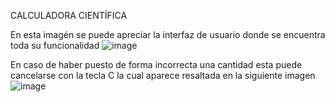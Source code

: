CALCULADORA CIENTÍFICA

En esta imagén se puede apreciar la interfaz de usuario donde se encuentra toda su funcionalidad
![image](https://user-images.githubusercontent.com/67134018/183910907-b0a5230b-9adc-46f6-9247-ef4e0ac65b01.png)

En caso de haber puesto de forma incorrecta una cantidad esta puede cancelarse con la tecla C
la cual aparece resaltada en la siguiente imagen
![image](https://user-images.githubusercontent.com/67134018/183915133-ad4e1ab1-31de-45f4-8440-49f43c52b383.png)
